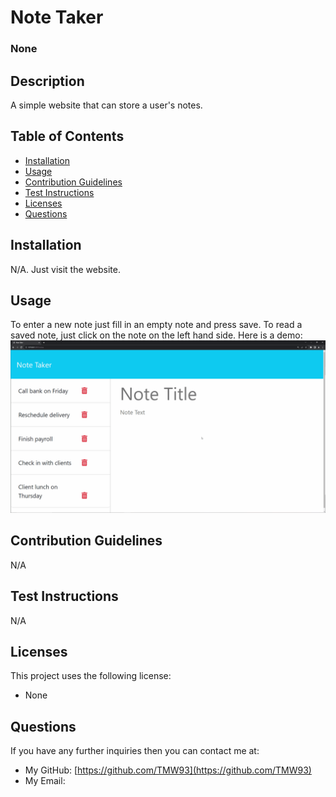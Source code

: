 # Note Taker

### None

## Description
A simple website that can store a user's notes.

## Table of Contents
- [Installation](#installation)
- [Usage](#usage)
- [Contribution Guidelines](#contribution-guidelines)
- [Test Instructions](#test-instructions)
- [Licenses](#licenses)
- [Questions](#questions)

## Installation
N/A. Just visit the website.

## Usage
To enter a new note just fill in an empty note and press save. To read a saved note, just click on the note on the left hand side. Here is a demo:
![Saved notes are on the left and a new note is being filled in on the right](./assets/11-express-homework-demo.gif)

## Contribution Guidelines
N/A

## Test Instructions
N/A

## Licenses
This project uses the following license:
- None

## Questions
If you have any further inquiries then you can contact me at:
- My GitHub: [https://github.com/TMW93](https://github.com/TMW93)
- My Email: 
    